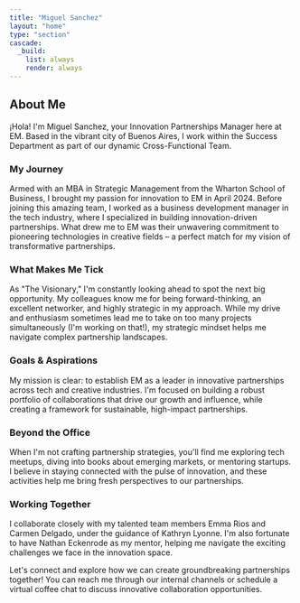 ```yaml
---
title: "Miguel Sanchez"
layout: "home"
type: "section"
cascade:
  _build:
    list: always
    render: always
---
```

## About Me

¡Hola! I'm Miguel Sanchez, your Innovation Partnerships Manager here at EM. Based in the vibrant city of Buenos Aires, I work within the Success Department as part of our dynamic Cross-Functional Team.

### My Journey

Armed with an MBA in Strategic Management from the Wharton School of Business, I brought my passion for innovation to EM in April 2024. Before joining this amazing team, I worked as a business development manager in the tech industry, where I specialized in building innovation-driven partnerships. What drew me to EM was their unwavering commitment to pioneering technologies in creative fields – a perfect match for my vision of transformative partnerships.

### What Makes Me Tick

As "The Visionary," I'm constantly looking ahead to spot the next big opportunity. My colleagues know me for being forward-thinking, an excellent networker, and highly strategic in my approach. While my drive and enthusiasm sometimes lead me to take on too many projects simultaneously (I'm working on that!), my strategic mindset helps me navigate complex partnership landscapes.

### Goals & Aspirations

My mission is clear: to establish EM as a leader in innovative partnerships across tech and creative industries. I'm focused on building a robust portfolio of collaborations that drive our growth and influence, while creating a framework for sustainable, high-impact partnerships.

### Beyond the Office

When I'm not crafting partnership strategies, you'll find me exploring tech meetups, diving into books about emerging markets, or mentoring startups. I believe in staying connected with the pulse of innovation, and these activities help me bring fresh perspectives to our partnerships.

### Working Together

I collaborate closely with my talented team members Emma Rios and Carmen Delgado, under the guidance of Kathryn Lyonne. I'm also fortunate to have Nathan Eckenrode as my mentor, helping me navigate the exciting challenges we face in the innovation space.

Let's connect and explore how we can create groundbreaking partnerships together! You can reach me through our internal channels or schedule a virtual coffee chat to discuss innovative collaboration opportunities.